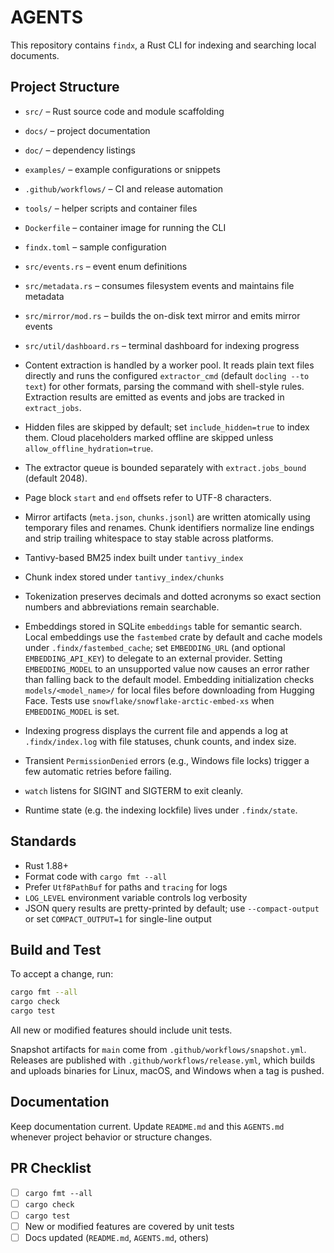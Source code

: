 # AGENTS

This repository contains `findx`, a Rust CLI for indexing and searching local documents.

## Project Structure
- `src/` – Rust source code and module scaffolding
- `docs/` – project documentation
- `doc/` – dependency listings
- `examples/` – example configurations or snippets
- `.github/workflows/` – CI and release automation
- `tools/` – helper scripts and container files
- `Dockerfile` – container image for running the CLI
- `findx.toml` – sample configuration
- `src/events.rs` – event enum definitions
- `src/metadata.rs` – consumes filesystem events and maintains file metadata
- `src/mirror/mod.rs` – builds the on-disk text mirror and emits mirror events
- `src/util/dashboard.rs` – terminal dashboard for indexing progress
- Content extraction is handled by a worker pool. It reads plain text files directly and runs the configured `extractor_cmd` (default `docling --to text`) for other formats, parsing the command with shell-style rules. Extraction results are emitted as events and jobs are tracked in `extract_jobs`.
- Hidden files are skipped by default; set `include_hidden=true` to index them. Cloud placeholders marked offline are skipped unless `allow_offline_hydration=true`.
- The extractor queue is bounded separately with `extract.jobs_bound` (default 2048).
- Page block `start` and `end` offsets refer to UTF-8 characters.
- Mirror artifacts (`meta.json`, `chunks.jsonl`) are written atomically
  using temporary files and renames. Chunk identifiers normalize line
  endings and strip trailing whitespace to stay stable across platforms.
- Tantivy-based BM25 index built under `tantivy_index`
- Chunk index stored under `tantivy_index/chunks`
- Tokenization preserves decimals and dotted acronyms so exact section numbers
  and abbreviations remain searchable.
- Embeddings stored in SQLite `embeddings` table for semantic search.
  Local embeddings use the `fastembed` crate by default and cache models under
  `.findx/fastembed_cache`; set `EMBEDDING_URL`
  (and optional `EMBEDDING_API_KEY`) to delegate to an external provider.
  Setting `EMBEDDING_MODEL` to an unsupported value now causes an error rather
  than falling back to the default model.
  Embedding initialization checks `models/<model_name>/` for local files before
  downloading from Hugging Face. Tests use
  `snowflake/snowflake-arctic-embed-xs` when `EMBEDDING_MODEL` is set.
 - Indexing progress displays the current file and appends a log at `.findx/index.log` with file statuses, chunk counts, and index size.
- Transient `PermissionDenied` errors (e.g., Windows file locks) trigger a few automatic retries before failing.
- `watch` listens for SIGINT and SIGTERM to exit cleanly.

- Runtime state (e.g. the indexing lockfile) lives under `.findx/state`.

## Standards
- Rust 1.88+
- Format code with `cargo fmt --all`
- Prefer `Utf8PathBuf` for paths and `tracing` for logs
- `LOG_LEVEL` environment variable controls log verbosity
- JSON query results are pretty-printed by default; use `--compact-output` or set `COMPACT_OUTPUT=1` for single-line output

## Build and Test
To accept a change, run:

```bash
cargo fmt --all
cargo check
cargo test
```

All new or modified features should include unit tests.

Snapshot artifacts for `main` come from `.github/workflows/snapshot.yml`.
Releases are published with `.github/workflows/release.yml`, which builds and uploads binaries for Linux, macOS, and Windows when a tag is pushed.

## Documentation
Keep documentation current. Update `README.md` and this `AGENTS.md` whenever project behavior or structure changes.

## PR Checklist
- [ ] `cargo fmt --all`
- [ ] `cargo check`
- [ ] `cargo test`
- [ ] New or modified features are covered by unit tests
- [ ] Docs updated (`README.md`, `AGENTS.md`, others)
